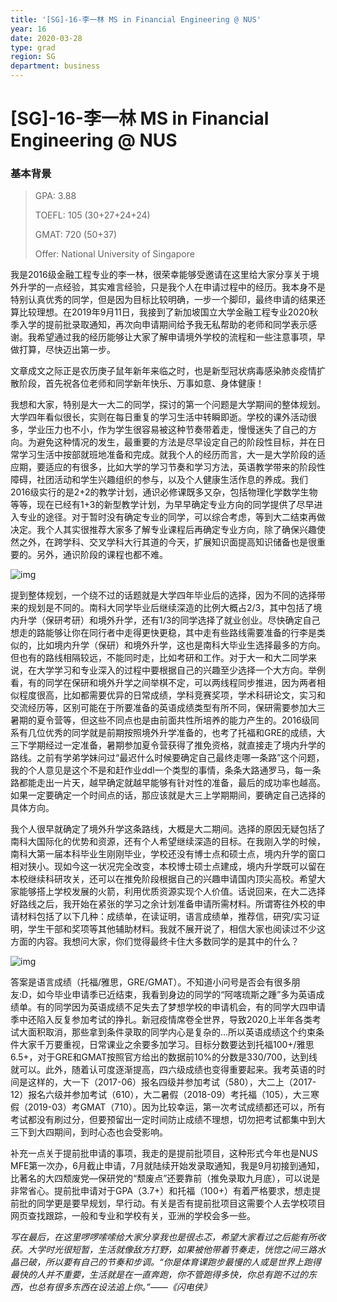 ```yaml
---
title: '[SG]-16-李一林 MS in Financial Engineering @ NUS'
year: 16
date: 2020-03-28
type: grad
region: SG
department: business
---
```


# [SG]-16-李一林 MS in Financial Engineering @ NUS

### 基本背景

> GPA: 3.88
>
> TOEFL: 105 (30+27+24+24)
>
> GMAT: 720 (50+37)
>
> Offer: National University of Singapore



我是2016级金融工程专业的李一林，很荣幸能够受邀请在这里给大家分享关于境外升学的一点经验，其实难言经验，只是我个人在申请过程中的经历。我本身不是特别认真优秀的同学，但是因为目标比较明确，一步一个脚印，最终申请的结果还算比较理想。在2019年9月11日，我接到了新加坡国立大学金融工程专业2020秋季入学的提前批录取通知，再次向申请期间给予我无私帮助的老师和同学表示感谢。我希望通过我的经历能够让大家了解申请境外学校的流程和一些注意事项，早做打算，尽快迈出第一步。



文章成文之际正是农历庚子鼠年新年来临之时，也是新型冠状病毒感染肺炎疫情扩散阶段，首先祝各位老师和同学新年快乐、万事如意、身体健康！

 

我想和大家，特别是大一大二的同学，探讨的第一个问题是大学期间的整体规划。大学四年看似很长，实则在每日重复的学习生活中转瞬即逝。学校的课外活动很多，学业压力也不小，作为学生很容易被这种节奏带着走，慢慢迷失了自己的方向。为避免这种情况的发生，最重要的方法是尽早设定自己的阶段性目标，并在日常学习生活中按部就班地准备和完成。就我个人的经历而言，大一是大学阶段的适应期，要适应的有很多，比如大学的学习节奏和学习方法，英语教学带来的阶段性障碍，社团活动和学生兴趣组织的参与，以及个人健康生活作息的养成。我们2016级实行的是2+2的教学计划，通识必修课既多又杂，包括物理化学数学生物等等，现在已经有1+3的新型教学计划，为早早确定专业方向的同学提供了尽早进入专业的途径。对于暂时没有确定专业的同学，可以综合考虑，等到大二结束再做决定。我个人其实很推荐大家多了解专业课程后再确定专业方向，除了确保兴趣使然之外，在跨学科、交叉学科大行其道的今天，扩展知识面提高知识储备也是很重要的。另外，通识阶段的课程也都不难。

![img](./images/liyilin_1.png)

提到整体规划，一个绕不过的话题就是大学四年毕业后的选择，因为不同的选择带来的规划是不同的。南科大同学毕业后继续深造的比例大概占2/3，其中包括了境内升学（保研考研）和境外升学，还有1/3的同学选择了就业创业。尽快确定自己想走的路能够让你在同行者中走得更快更稳，其中走有些路线需要准备的行李是类似的，比如境内升学（保研）和境外升学，这也是南科大毕业生选择最多的方向。但也有的路线相隔较远，不能同时走，比如考研和工作。对于大一和大二同学来说，在大学学习和专业深入的过程中要根据自己的兴趣至少选择一个大方向。举例看，有的同学在保研和境外升学之间举棋不定，可以两线程同步推进，因为两者相似程度很高，比如都需要优异的日常成绩，学科竞赛奖项，学术科研论文，实习和交流经历等，区别可能在于所要准备的英语成绩类型有所不同，保研需要参加大三暑期的夏令营等，但这些不同点也是由前面共性所培养的能力产生的。2016级同系有几位优秀的同学就是前期按照境外升学准备的，也考了托福和GRE的成绩，大三下学期经过一定准备，暑期参加夏令营获得了推免资格，就直接走了境内升学的路线。之前有学弟学妹问过“最迟什么时候要确定自己最终走哪一条路”这个问题，我的个人意见是这个不是和赶作业ddl一个类型的事情，条条大路通罗马，每一条路都能走出一片天，越早确定就越早能够有针对性的准备，最后的成功率也越高。如果一定要确定一个时间点的话，那应该就是大三上学期期间，要确定自己选择的具体方向。



我个人很早就确定了境外升学这条路线，大概是大二期间。选择的原因无疑包括了南科大国际化的优势和资源，还有个人希望继续深造的目标。在我刚入学的时候，南科大第一届本科毕业生刚刚毕业，学校还没有博士点和硕士点，境内升学的窗口相对狭小。现如今这一状况完全改变，本校博士硕士点建成，境内升学既可以留在本校继续科研攻关，还可以在推免阶段根据自己的兴趣申请国内顶尖高校。希望大家能够搭上学校发展的火箭，利用优质资源实现个人价值。话说回来，在大二选择好路线之后，我开始在紧张的学习之余计划准备申请所需材料。所谓寄往外校的申请材料包括了以下几种：成绩单，在读证明，语言成绩单，推荐信，研究/实习证明，学生干部和奖项等其他辅助材料。我就不展开说了，相信大家也阅读过不少这方面的内容。我想问大家，你们觉得最终卡住大多数同学的是其中的什么？

![img](./images/liyilin_2.png)

答案是语言成绩（托福/雅思，GRE/GMAT）。不知道小问号是否会有很多朋友:D，如今毕业申请季已近结束，我看到身边的同学的“阿喀琉斯之踵”多为英语成绩单。有的同学因为英语成绩不足失去了梦想学校的申请机会，有的同学大四申请季中还陷入反复参加考试的挣扎。新冠疫情席卷全世界，导致2020上半年各类考试大面积取消，那些拿到条件录取的同学内心是复杂的…所以英语成绩这个约束条件大家千万要重视，日常课业之余要多加学习。目标分数要达到托福100+/雅思6.5+，对于GRE和GMAT按照官方给出的数据前10%的分数是330/700，达到线就可以。此外，随着认可度逐渐提高，四六级成绩也变得重要起来。我考英语的时间是这样的，大一下（2017-06）报名四级并参加考试（580），大二上（2017-12）报名六级并参加考试（610），大二暑假（2018-09）考托福（105），大三寒假（2019-03）考GMAT（710）。因为比较幸运，第一次考试成绩都还可以，所有考试都没有刷过分，但要预留出一定时间防止成绩不理想，切勿把考试都集中到大三下到大四期间，到时心态也会受影响。

 

补充一点关于提前批申请的事项，我走的是提前批项目，这种形式今年也是NUS MFE第一次办，6月截止申请，7月就陆续开始发录取通知，我是9月初接到通知，比著名的大四颓废党—保研党的“颓废点”还要靠前（推免录取九月底），可以说是非常省心。提前批申请对于GPA（3.7+）和托福（100+）有着严格要求，想走提前批的同学更是要早规划，早行动。有关是否有提前批项目这需要个人去学校项目网页查找跟踪，一般和专业和学校有关，亚洲的学校会多一些。

 

*写在最后，在这里啰啰嗦嗦给大家分享我也是很忐忑，希望大家看过之后能有所收获。大学时光很短暂，生活就像敌方打野，如果被他带着节奏走，恍惚之间三路水晶已破，所以要有自己的节奏和步调。“你是体育课跑步最慢的人或是世界上跑得最快的人并不重要，生活就是在一直奔跑，你不管跑得多快，你总有跑不过的东西，也总有很多东西在设法追上你。”——《闪电侠》*

